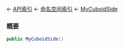 ← [API索引](Api-Index) ← [命名空间索引](Namespace-Index) ← [MyCuboidSide](VRageMath.MyCuboidSide)

### 概要

```csharp
public MyCuboidSide()
```

